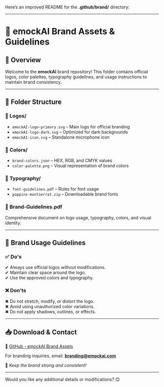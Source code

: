 Here’s an improved README for the **.github/brand/** directory:  

---

# 🎨 emockAI Brand Assets & Guidelines  

## 📌 Overview  
Welcome to the **emockAI** brand repository! This folder contains official logos, color palettes, typography guidelines, and usage instructions to maintain brand consistency.  

---

## 📂 Folder Structure  

### 📁 **Logos/**  
- `emockAI-logo-primary.svg` – Main logo for official branding  
- `emockAI-logo-dark.svg` – Optimized for dark backgrounds  
- `emockAI-icon.svg` – Standalone microphone icon  

### 📁 **Colors/**  
- `brand-colors.json` – HEX, RGB, and CMYK values  
- `color-palette.png` – Visual representation of brand colors  

### 📁 **Typography/**  
- `font-guidelines.pdf` – Rules for font usage  
- `poppins-montserrat.zip` – Downloadable brand fonts  

### 📜 **Brand-Guidelines.pdf**  
Comprehensive document on logo usage, typography, colors, and visual identity.  

---

## 🚀 Brand Usage Guidelines  

### ✅ **Do's**  
✔ Always use official logos without modifications.  
✔ Maintain clear space around the logo.  
✔ Use the approved colors and typography.  

### ❌ **Don'ts**  
✖ Do not stretch, modify, or distort the logo.  
✖ Avoid using unauthorized color variations.  
✖ Do not apply shadows, outlines, or effects.  

---

## 📥 Download & Contact  
🔗 [GitHub - emockAI Brand Assets](https://github.com/emock-ai/brand-assets)  

For branding inquiries, email: **branding@emockai.com**  

🚀 *Keep the brand strong and consistent!*  

---

Would you like any additional details or modifications? 😊
